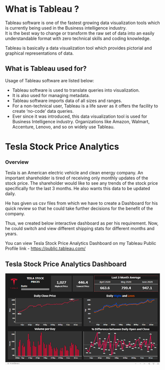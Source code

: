 # What is Tableau ?  

Tableau software is one of the fastest growing data visualization tools which is currently being used in the Business intelligence industry.  
It is the best way to change or transform the raw set of data into an easily understandable format with zero technical skills and coding knowledge.   

Tableau is basically a data visualization tool which provides pictorial and graphical representations of data.

## What is Tableau used for?  

Usage of Tableau software are listed below:

- Tableau software is used to translate queries into visualization.  
- It is also used for managing metadata.  
- Tableau software imports data of all sizes and ranges.  
- For a non-technical user, Tableau is a life saver as it offers the facility to create ‘no-code’ data queries.  
- Ever since it was introduced, this data visualization tool is used for Business Intelligence industry. Organizations like Amazon, Walmart, Accenture, Lenovo, and so on widely use Tableau.  


# Tesla Stock Price Analytics

###  Overview 

Tesla is an American electric vehicle and clean energy company. 
An important shareholder is tired of receiving only monthly updates of the stock price. The shareholder would like to see any trends of the stock price specifically for the last 3 months. He also wants this data to be updated daily.

He has given us csv files from which we have to create a Dashboard for his quick review so that he could take further decisions for the benefit of the company.

Thus, we created below interactive dashboard as per his requirement. Now, he could switch and view different shipping stats for different months and years.   

You can view Tesla Stock Price Analytics Dashboard on my Tableau Public Profile link - https://public.tableau.com/


##  Tesla Stock Price Analytics Dashboard

<img src="https://github.com/Shubonymous/-Tableau_Projects/blob/main/Tesla%20Stock%20Price/Sceenshots/Tesla%20Analytics%20Image.PNG" alt="SS 2"/>





